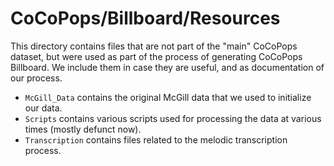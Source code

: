 # CoCoPops/Billboard/Resources

This directory contains files that are not part of the "main" CoCoPops dataset, but were used as part of the process of generating CoCoPops Billboard.
We include them in case they are useful, and as documentation of our process.

+ `McGill_Data` contains the original McGill data that we used to initialize our data.
+ `Scripts` contains various scripts used for processing the data at various times (mostly defunct now).
+ `Transcription` contains files related to the melodic transcription process.

